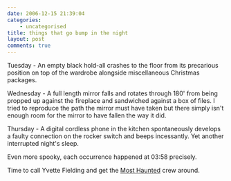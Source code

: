 ```yaml
---
date: 2006-12-15 21:39:04
categories:
    - uncategorised
title: things that go bump in the night
layout: post
comments: true
---
```

Tuesday - An empty black hold-all crashes to the floor from its
precarious position on top of the wardrobe alongside miscellaneous
Christmas packages.

Wednesday - A full length mirror falls and rotates through 180' from
being propped up against the fireplace and sandwiched against a box of
files. I tried to reproduce the path the mirror must have taken but
there simply isn't enough room for the mirror to have fallen the way it
did.

Thursday - A digital cordless phone in the kitchen spontaneously
develops a faulty connection on the rocker switch and beeps incessantly.
Yet another interrupted night's sleep.

Even more spooky, each occurrence happened at 03:58 precisely.

Time to call Yvette Fielding and get the
[Most Haunted](http://www.nbrightside.com/blog/2006/01/27/most-haunted-2/)
crew around.
